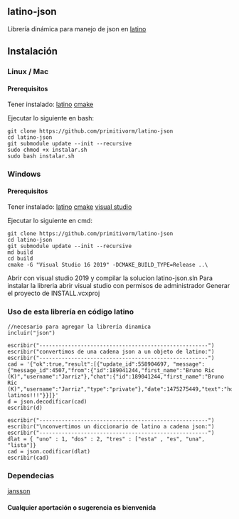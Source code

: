 ## latino-json

Librería dinámica para manejo de json en [latino](https://github.com/primitivorm/latino)

## Instalación

### Linux / Mac

#### Prerequisitos

Tener instalado:
[latino](https://github.com/primitivorm/latino)
[cmake](https://cmake.org/download/)

Ejecutar lo siguiente en bash:

```
git clone https://github.com/primitivorm/latino-json
cd latino-json
git submodule update --init --recursive
sudo chmod +x instalar.sh
sudo bash instalar.sh
```

### Windows

#### Prerequisitos

Tener instalado:
[latino](https://github.com/primitivorm/latino)
[cmake](https://cmake.org/download/)
[visual studio](https://visualstudio.microsoft.com/es/vs/community/)

Ejecutar lo siguiente en cmd:

```
git clone https://github.com/primitivorm/latino-json
cd latino-json
git submodule update --init --recursive
md build
cd build
cmake -G "Visual Studio 16 2019" -DCMAKE_BUILD_TYPE=Release ..\
```

Abrir con visual studio 2019 y compilar la solucion latino-json.sln
Para instalar la libreria abrir visual studio con permisos de administrador
Generar el proyecto de INSTALL.vcxproj

### Uso de esta librería en código latino

```
//necesario para agregar la librería dinamica
incluir("json")

escribir("-----------------------------------------------------")
escribir("convertimos de una cadena json a un objeto de latino:")
escribir("-----------------------------------------------------")
cad = '{"ok":true,"result":[{"update_id":558904697, "message":{"message_id":4507,"from":{"id":189041244,"first_name":"Bruno Ric (K)","username":"Jarriz"},"chat":{"id":189041244,"first_name":"Bruno Ric (K)","username":"Jarriz","type":"private"},"date":1475275449,"text":"hola latinos!!!"}}]}'
d = json.decodificar(cad)
escribir(d)

escribir("-----------------------------------------------------")
escribir("\nconvertimos un diccionario de latino a cadena json:")
escribir("-----------------------------------------------------")
dlat = { "uno" : 1, "dos" : 2, "tres" : ["esta" , "es", "una", "lista"]}
cad = json.codificar(dlat)
escribir(cad)

```

### Dependecias

[jansson](https://github.com/akheron/jansson)

#### Cualquier aportación o sugerencia es bienvenida
